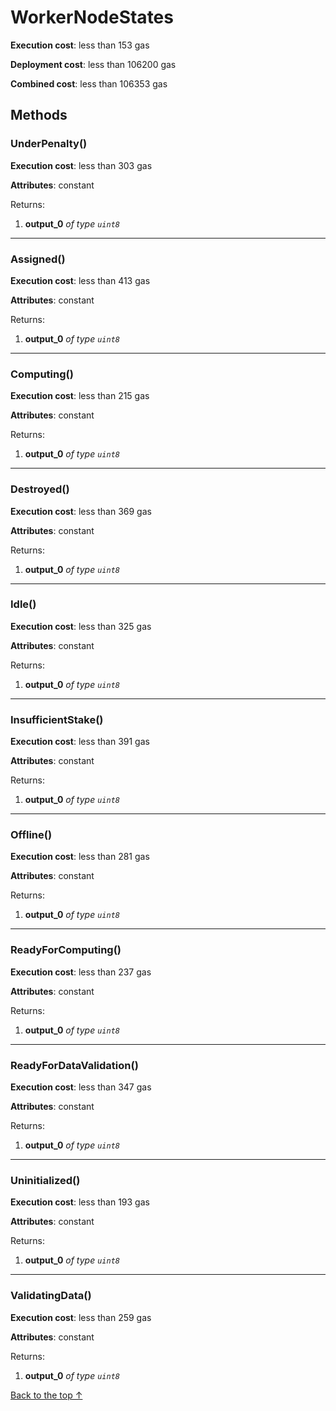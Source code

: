 # WorkerNodeStates


**Execution cost**: less than 153 gas

**Deployment cost**: less than 106200 gas

**Combined cost**: less than 106353 gas




## Methods
### UnderPenalty()


**Execution cost**: less than 303 gas

**Attributes**: constant



Returns:


1. **output_0** *of type `uint8`*

--- 
### Assigned()


**Execution cost**: less than 413 gas

**Attributes**: constant



Returns:


1. **output_0** *of type `uint8`*

--- 
### Computing()


**Execution cost**: less than 215 gas

**Attributes**: constant



Returns:


1. **output_0** *of type `uint8`*

--- 
### Destroyed()


**Execution cost**: less than 369 gas

**Attributes**: constant



Returns:


1. **output_0** *of type `uint8`*

--- 
### Idle()


**Execution cost**: less than 325 gas

**Attributes**: constant



Returns:


1. **output_0** *of type `uint8`*

--- 
### InsufficientStake()


**Execution cost**: less than 391 gas

**Attributes**: constant



Returns:


1. **output_0** *of type `uint8`*

--- 
### Offline()


**Execution cost**: less than 281 gas

**Attributes**: constant



Returns:


1. **output_0** *of type `uint8`*

--- 
### ReadyForComputing()


**Execution cost**: less than 237 gas

**Attributes**: constant



Returns:


1. **output_0** *of type `uint8`*

--- 
### ReadyForDataValidation()


**Execution cost**: less than 347 gas

**Attributes**: constant



Returns:


1. **output_0** *of type `uint8`*

--- 
### Uninitialized()


**Execution cost**: less than 193 gas

**Attributes**: constant



Returns:


1. **output_0** *of type `uint8`*

--- 
### ValidatingData()


**Execution cost**: less than 259 gas

**Attributes**: constant



Returns:


1. **output_0** *of type `uint8`*

[Back to the top ↑](#workernodestates)
